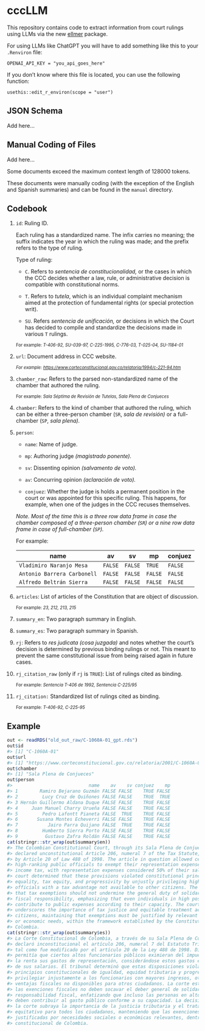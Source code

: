 
<!-- README.md is generated from README.Rmd. Please edit that file -->

# cccLLM

<!-- badges: start -->
<!-- badges: end -->

This repository contains code to extract information from court rulings
using LLMs via the new [ellmer](https://ellmer.tidyverse.org/) package.

For using LLMs like ChatGPT you will have to add something like this to
your `.Renviron` file:

    OPENAI_API_KEY = "you_api_goes_here"

If you don’t know where this file is located, you can use the following
function:

    usethis::edit_r_environ(scope = "user")

## JSON Schema

Add here…

## Manual Coding of Files

Add here…

Some documents exceed the maximum context length of 128000 tokens.

These documents were manually coding (with the exception of the English
and Spanish summaries) and can be found in the `manual` directory.

## Codebook

1.  `id`: Ruling ID.

    Each ruling has a standardized name. The infix carries no meaning;
    the suffix indicates the year in which the ruling was made; and the
    prefix refers to the type of ruling.

    Type of ruling:

    - `C`. Refers to *sentencia de constitucionalidad,* or the cases in
      which the CCC decides whether a law, rule, or administrative
      decision is compatible with constitutional norms.

    - `T`. Refers to *tutela*, which is an individual complaint
      mechanism aimed at the protection of fundamental rights (or
      special protection writ).

    - `SU`. Refers *sentencia de unificación,* or decisions in which the
      Court has decided to compile and standardize the decisions made in
      various `T` rulings.

    <span style="font-size: 0.8em;">For example: *T-406-92, SU-039-97,
    C-225-1995, C-776-03, T-025-04, SU-1184-01*</span>

2.  `url`: Document address in CCC website.

    <span style="font-size: 0.8em;">*For example:
    <https://www.corteconstitucional.gov.co/relatoria/1994/c-221-94.htm>*</span>

3.  `chamber_raw`: Refers to the parsed non-standardized name of the
    chamber that authored the ruling.

    <span style="font-size: 0.8em;">For example: *Sala Séptima de
    Revisión de Tutelas*, *Sala Plena de Conjueces*</span>

4.  `chamber`: Refers to the kind of chamber that authored the ruling,
    which can be either a three-person chamber (`SR`, *sala de
    revisión)* or a full-chamber (`SP`, *sala plena).*

5.  `person`:

    - `name`: Name of judge.

    - `mp`: Authoring judge *(magistrado ponente).*

    - `sv`: Dissenting opinion *(salvamento de voto).*

    - `av`: Concurring opinion *(aclaración de voto).*

    - `conjuez`: Whether the judge is holds a permanent position in the
      court or was appointed for this specific ruling. This happens, for
      example, when one of the judges in the CCC recuses themselves.

    *Note. Most of the time this is a three row data frame in case the
    chamber composed of a three-person chamber (`SR`) or a nine row data
    frame in case of full-chamber (`SP`).*

    For example:

    | name                        | av      | sv      | mp      | conjuez |
    |-----------------------------|---------|---------|---------|---------|
    | `Vladimiro Naranjo Mesa`    | `FALSE` | `FALSE` | `TRUE`  | `FALSE` |
    | `Antonio Barrera Carbonell` | `FALSE` | `FALSE` | `FALSE` | `FALSE` |
    | `Alfredo Beltrán Sierra`    | `FALSE` | `FALSE` | `FALSE` | `FALSE` |

6.  `articles`: List of articles of the Constitution that are object of
    discussion.

    <span style="font-size: 0.8em;">For example: *23, 212, 213,
    215*</span>

7.  `summary_en`: Two paragraph summary in English.

8.  `summary_es`: Two paragraph summary in Spanish.

9.  `rj`: Refers to *res judicata (cosa juzgada)* and notes whether the
    court’s decision is determined by previous binding rulings or not.
    This meant to prevent the same constitutional issue from being
    raised again in future cases.

10. `rj_citation_raw` (only if `rj` is `TRUE`): List of rulings cited as
    binding.

    <span style="font-size: 0.8em;">For example: *Sentencia T-406 de
    1992, Sentencia C-225/95*</span>

11. `rj_citation:` Standardized list of rulings cited as binding.

    <span style="font-size: 0.8em;">For example: *T-406-92,
    C-225-95*</span>

## Example

``` r
out <- readRDS("old_out_raw/C-1060A-01_gpt.rds")
out$id
#> [1] "C-1060A-01"
out$url
#> [1] "https://www.corteconstitucional.gov.co/relatoria/2001/C-1060A-01.htm"
out$chamber
#> [1] "Sala Plena de Conjueces"
out$person
#>                            name    av    sv conjuez    mp
#> 1        Ramiro Bejarano Guzmán FALSE FALSE    TRUE FALSE
#> 2         Lucy Cruz de Quiñones FALSE FALSE    TRUE  TRUE
#> 3 Hernán Guillermo Aldana Duque FALSE FALSE    TRUE FALSE
#> 4     Juan Manuel Charry Urueña FALSE FALSE    TRUE FALSE
#> 5         Pedro Lafontt Pianeta FALSE  TRUE    TRUE FALSE
#> 6       Susana Montes Echeverri FALSE FALSE    TRUE FALSE
#> 7           Jairo Parra Quijano FALSE  TRUE    TRUE FALSE
#> 8         Humberto Sierra Porto FALSE FALSE    TRUE FALSE
#> 9          Gustavo Zafra Roldán FALSE FALSE    TRUE FALSE
cat(stringr::str_wrap(out$summary$en))
#> The Colombian Constitutional Court, through its Sala Plena de Conjueces,
#> declared unconstitutional Article 206, numeral 7 of the Tax Statute, as amended
#> by Article 20 of Law 488 of 1998. The article in question allowed certain
#> high-ranking public officials to exempt their representation expenses from
#> income tax, with representation expenses considered 50% of their salaries. The
#> court determined that these provisions violated constitutional principles of
#> equality, tax equity, and progressivity by unjustly privileging high-income
#> officials with a tax advantage not available to other citizens. The court ruled
#> that tax exemptions should not undermine the general duty of solidarity and
#> fiscal responsibility, emphasizing that even individuals in high positions must
#> contribute to public expenses according to their capacity. The court's decision
#> underscores the importance of tax justice and equitable treatment across all
#> citizens, maintaining that exemptions must be justified by relevant social
#> or economic needs, within the framework established by the Constitution of
#> Colombia.
cat(stringr::str_wrap(out$summary$es))
#> La Corte Constitucional de Colombia, a través de su Sala Plena de Conjueces,
#> declaró inconstitucional el artículo 206, numeral 7 del Estatuto Tributario,
#> tal como fue modificado por el artículo 20 de la Ley 488 de 1998. Dicho artículo
#> permitía que ciertos altos funcionarios públicos eximieran del impuesto sobre
#> la renta sus gastos de representación, considerándose estos gastos el 50%
#> de sus salarios. El tribunal determinó que estas disposiciones violan los
#> principios constitucionales de igualdad, equidad tributaria y progresividad al
#> privilegiar injustamente a los funcionarios con mayores ingresos, otorgándoles
#> ventajas fiscales no disponibles para otros ciudadanos. La corte estipuló que
#> las exenciones fiscales no deben socavar el deber general de solidaridad y
#> responsabilidad fiscal, enfatizando que incluso las personas en altos cargos
#> deben contribuir al gasto público conforme a su capacidad. La decisión de
#> la corte subraya la importancia de la justicia tributaria y el tratamiento
#> equitativo para todos los ciudadanos, manteniendo que las exenciones deben estar
#> justificadas por necesidades sociales o económicas relevantes, dentro del marco
#> constitucional de Colombia.
```
